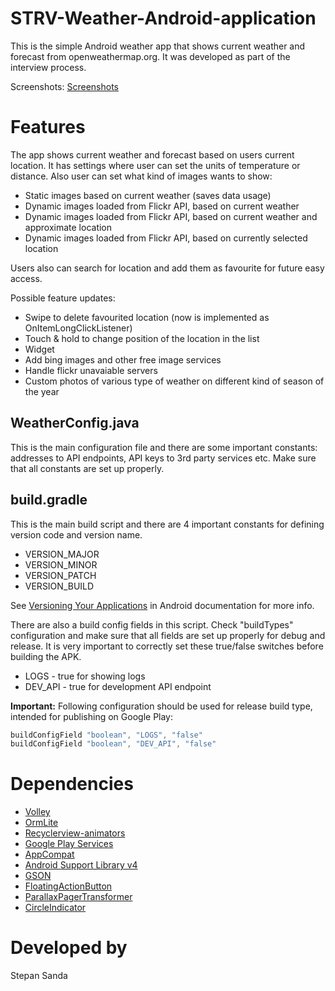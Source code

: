 # STRV-Weather-Android-application
This is the simple Android weather app that shows current weather and forecast from openweathermap.org. It was developed as part of the interview process.

Screenshots:
[Screenshots](https://goo.gl/photos/RYxw83L3yv3v2grKA)


Features
========

The app shows current weather and forecast based on users current location. 
It has settings where user can set the units of temperature or distance. 
Also user can set what kind of images wants to show:
- Static images based on current weather (saves data usage)
- Dynamic images loaded from Flickr API, based on current weather 
- Dynamic images loaded from Flickr API, based on current weather and approximate location
- Dynamic images loaded from Flickr API, based on currently selected location

Users also can search for location and add them as favourite for future easy access. 

Possible feature updates:
- Swipe to delete favourited location (now is implemented as OnItemLongClickListener)
- Touch & hold to change position of the location in the list
- Widget
- Add bing images and other free image services
- Handle flickr unavaiable servers
- Custom photos of various type of weather on different kind of season of the year


WeatherConfig.java
------------------

This is the main configuration file and there are some important constants: addresses to API endpoints, API keys to 3rd party services etc. Make sure that all constants are set up properly.


build.gradle
------------

This is the main build script and there are 4 important constants for defining version code and version name.

* VERSION\_MAJOR
* VERSION\_MINOR
* VERSION\_PATCH
* VERSION\_BUILD

See [Versioning Your Applications](http://developer.android.com/tools/publishing/versioning.html#appversioning) in Android documentation for more info.

There are also a build config fields in this script. Check "buildTypes" configuration and make sure that all fields are set up properly for debug and release. It is very important to correctly set these true/false switches before building the APK.

* LOGS - true for showing logs
* DEV\_API - true for development API endpoint

**Important:** Following configuration should be used for release build type, intended for publishing on Google Play:

```groovy
buildConfigField "boolean", "LOGS", "false"
buildConfigField "boolean", "DEV_API", "false"
``` 


Dependencies
============

* [Volley](https://android.googlesource.com/platform/frameworks/volley/)
* [OrmLite](http://ormlite.com/)
* [Recyclerview-animators](https://github.com/wasabeef/recyclerview-animators)
* [Google Play Services](http://developer.android.com/google/play-services/index.html)
* [AppCompat](https://developer.android.com/reference/android/support/v7/appcompat/package-summary.html)
* [Android Support Library v4](http://developer.android.com/tools/extras/support-library.html)
* [GSON](http://code.google.com/p/google-gson/)
* [FloatingActionButton](https://github.com/makovkastar/FloatingActionButton)
* [ParallaxPagerTransformer](https://github.com/xgc1986/ParallaxPagerTransformer)
* [CircleIndicator](https://github.com/ongakuer/CircleIndicator)


Developed by
============

Stepan Sanda
